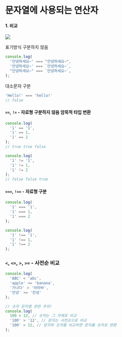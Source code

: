 # 문자열에 사용되는 연산자

#### 1. 비교

![](C:\Users\justi\AppData\Roaming\marktext\images\2023-01-17-21-15-29-image.png)

표기방식 구분하지 않음

```javascript
console.log(
  '안녕하세요~' === "안녕하세요~",
  '안녕하세요~' === `안녕하세요~`,
  "안녕하세요~" === `안녕하세요~`,
);
```

대소문자 구분

```javascript
'Hello!' === 'hello!'
// false
```

#### `==`, `!=` - 자료형 구분하지 않음 암묵적 타입 변환

```javascript
console.log(
  '1' == '1',
  '1' == 1,
  '1' == 2
);
// true true false

console.log(
  '1' != '1',
  '1' != 1,
  '1' != 2
);
// false false true
```

#### `===`, `!==` - 자료형 구분

```javascript
console.log(
  '1' === '1',
  '1' === 1,
  '1' === 2
);

console.log(
  '1' !== '1',
  '1' !== 1,
  '1' !== 2
);
```

### `<`, `<=`, `>`, `>=` - 사전순 비교

```javascript
console.log(
  'ABC' < 'abc',
  'apple' <= 'banana',
  '가나다' > '라마바',
  '안녕' >= '안녕'
); 

// 숫자 문자열 관련 주의!
console.log(
  100 > 12, // 숫자는 그 자체로 비교
  '100' > '12', // 문자는 사전순으로 비교
  '100' > 12, // 문자와 숫자를 비교하면 문자를 숫자로 변환
);
```
